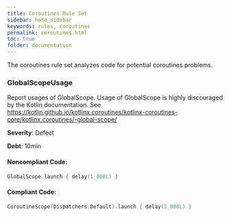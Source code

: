```yaml
---
title: Coroutines Rule Set
sidebar: home_sidebar
keywords: rules, coroutines
permalink: coroutines.html
toc: true
folder: documentation
---
```

The coroutines rule set analyzes code for potential coroutines problems.

### GlobalScopeUsage

Report usages of GlobalScope. Usage of GlobalScope is highly discouraged by the Kotlin documentation.
See https://kotlin.github.io/kotlinx.coroutines/kotlinx-coroutines-core/kotlinx.coroutines/-global-scope/

**Severity**: Defect

**Debt**: 10min

#### Noncompliant Code:

```kotlin
GlobalScope.launch { delay(1_000L) }
```

#### Compliant Code:

```kotlin
CoroutineScope(Dispatchers.Default).launch { delay(1_000L) }
```
